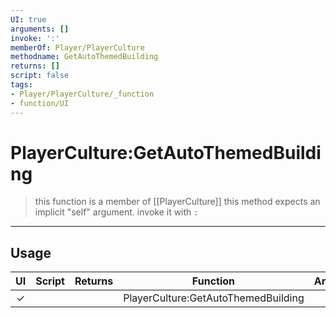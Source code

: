 ```yaml
---
UI: true
arguments: []
invoke: ':'
memberOf: Player/PlayerCulture
methodname: GetAutoThemedBuilding
returns: []
script: false
tags:
- Player/PlayerCulture/_function
- function/UI
---
```

# PlayerCulture:GetAutoThemedBuilding
> this function is a member of [[PlayerCulture]]
> this method expects an implicit "self" argument. invoke it with `:`
-----
## Usage
|  UI | Script | Returns | Function | Arguments |
|:---:|:------:|-------:|:--------:|:---------|
|✓| ||PlayerCulture:GetAutoThemedBuilding||
